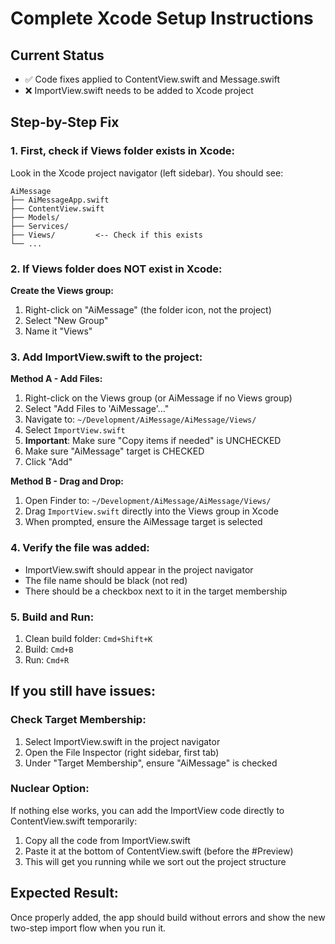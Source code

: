 # Complete Xcode Setup Instructions

## Current Status
- ✅ Code fixes applied to ContentView.swift and Message.swift
- ❌ ImportView.swift needs to be added to Xcode project

## Step-by-Step Fix

### 1. First, check if Views folder exists in Xcode:
Look in the Xcode project navigator (left sidebar). You should see:
```
AiMessage
├── AiMessageApp.swift
├── ContentView.swift
├── Models/
├── Services/
├── Views/         <-- Check if this exists
└── ...
```

### 2. If Views folder does NOT exist in Xcode:

**Create the Views group:**
1. Right-click on "AiMessage" (the folder icon, not the project)
2. Select "New Group"
3. Name it "Views"

### 3. Add ImportView.swift to the project:

**Method A - Add Files:**
1. Right-click on the Views group (or AiMessage if no Views group)
2. Select "Add Files to 'AiMessage'..."
3. Navigate to: `~/Development/AiMessage/AiMessage/Views/`
4. Select `ImportView.swift`
5. **Important**: Make sure "Copy items if needed" is UNCHECKED
6. Make sure "AiMessage" target is CHECKED
7. Click "Add"

**Method B - Drag and Drop:**
1. Open Finder to: `~/Development/AiMessage/AiMessage/Views/`
2. Drag `ImportView.swift` directly into the Views group in Xcode
3. When prompted, ensure the AiMessage target is selected

### 4. Verify the file was added:
- ImportView.swift should appear in the project navigator
- The file name should be black (not red)
- There should be a checkbox next to it in the target membership

### 5. Build and Run:
1. Clean build folder: `Cmd+Shift+K`
2. Build: `Cmd+B`
3. Run: `Cmd+R`

## If you still have issues:

### Check Target Membership:
1. Select ImportView.swift in the project navigator
2. Open the File Inspector (right sidebar, first tab)
3. Under "Target Membership", ensure "AiMessage" is checked

### Nuclear Option:
If nothing else works, you can add the ImportView code directly to ContentView.swift temporarily:
1. Copy all the code from ImportView.swift
2. Paste it at the bottom of ContentView.swift (before the #Preview)
3. This will get you running while we sort out the project structure

## Expected Result:
Once properly added, the app should build without errors and show the new two-step import flow when you run it.
